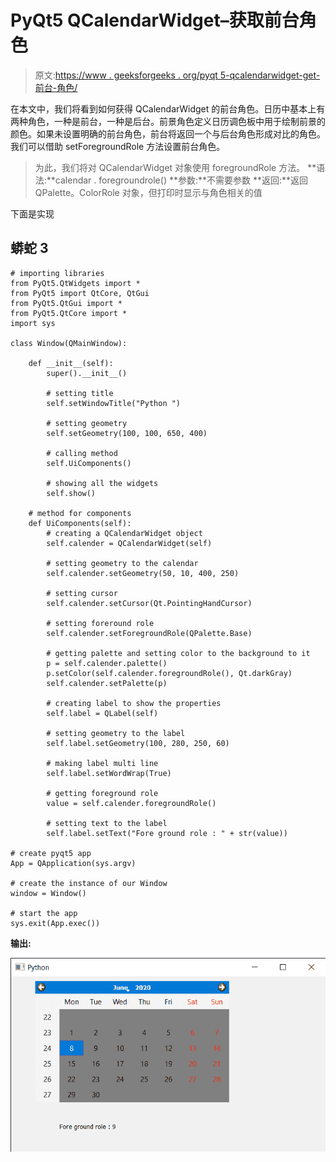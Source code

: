 # PyQt5 QCalendarWidget–获取前台角色

> 原文:[https://www . geeksforgeeks . org/pyqt 5-qcalendarwidget-get-前台-角色/](https://www.geeksforgeeks.org/pyqt5-qcalendarwidget-getting-foreground-role/)

在本文中，我们将看到如何获得 QCalendarWidget 的前台角色。日历中基本上有两种角色，一种是前台，一种是后台。前景角色定义日历调色板中用于绘制前景的颜色。如果未设置明确的前台角色，前台将返回一个与后台角色形成对比的角色。我们可以借助 setForegroundRole 方法设置前台角色。

> 为此，我们将对 QCalendarWidget 对象使用 foregroundRole 方法。
> **语法:**calendar . foregroundrole()
> **参数:**不需要参数
> **返回:**返回 QPalette。ColorRole 对象，但打印时显示与角色相关的值

下面是实现

## 蟒蛇 3

```
# importing libraries
from PyQt5.QtWidgets import *
from PyQt5 import QtCore, QtGui
from PyQt5.QtGui import *
from PyQt5.QtCore import *
import sys

class Window(QMainWindow):

    def __init__(self):
        super().__init__()

        # setting title
        self.setWindowTitle("Python ")

        # setting geometry
        self.setGeometry(100, 100, 650, 400)

        # calling method
        self.UiComponents()

        # showing all the widgets
        self.show()

    # method for components
    def UiComponents(self):
        # creating a QCalendarWidget object
        self.calender = QCalendarWidget(self)

        # setting geometry to the calendar
        self.calender.setGeometry(50, 10, 400, 250)

        # setting cursor
        self.calender.setCursor(Qt.PointingHandCursor)

        # setting foreround role
        self.calender.setForegroundRole(QPalette.Base)

        # getting palette and setting color to the background to it
        p = self.calender.palette()
        p.setColor(self.calender.foregroundRole(), Qt.darkGray)
        self.calender.setPalette(p)

        # creating label to show the properties
        self.label = QLabel(self)

        # setting geometry to the label
        self.label.setGeometry(100, 280, 250, 60)

        # making label multi line
        self.label.setWordWrap(True)

        # getting foreground role
        value = self.calender.foregroundRole()

        # setting text to the label
        self.label.setText("Fore ground role : " + str(value))

# create pyqt5 app
App = QApplication(sys.argv)

# create the instance of our Window
window = Window()

# start the app
sys.exit(App.exec())
```

**输出:**

![](img/633668c69438d5f09060436ad914eba0.png)